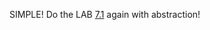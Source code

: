 SIMPLE! Do the LAB [7.1](https://github.com/sdetpro-blog/java-oop-exercises/blob/main/selenium-k8/LAB_08.md#lab-71) again with abstraction!